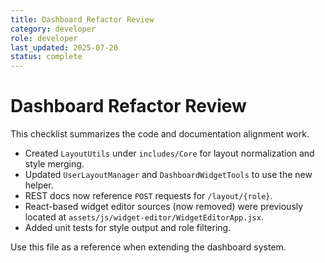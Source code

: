 ```yaml
---
title: Dashboard Refactor Review
category: developer
role: developer
last_updated: 2025-07-20
status: complete
---
```


# Dashboard Refactor Review

This checklist summarizes the code and documentation alignment work.

- Created `LayoutUtils` under `includes/Core` for layout normalization and style merging.
- Updated `UserLayoutManager` and `DashboardWidgetTools` to use the new helper.
- REST docs now reference `POST` requests for `/layout/{role}`.
- React-based widget editor sources (now removed) were previously located at `assets/js/widget-editor/WidgetEditorApp.jsx`.
- Added unit tests for style output and role filtering.

Use this file as a reference when extending the dashboard system.
